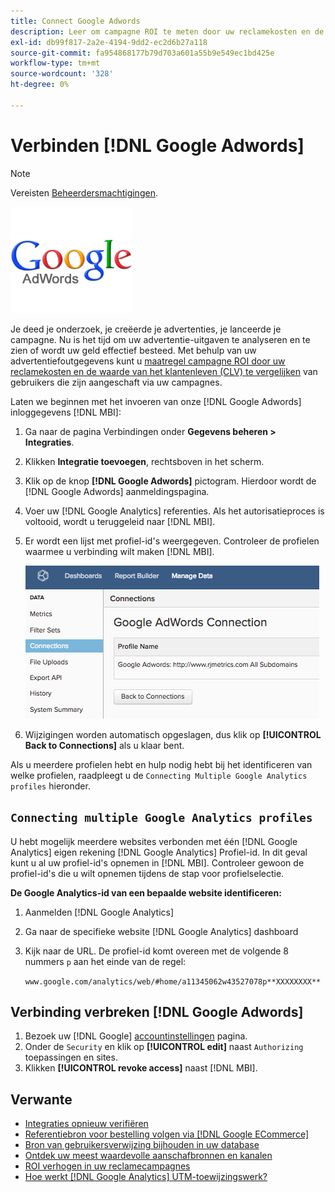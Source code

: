 ```yaml
---
title: Connect Google Adwords
description: Leer om campagne ROI te meten door uw reclamekosten en de waarde van de klantenlevensduur (CLV) van gebruikers te vergelijken die van uw campagnes worden verworven.
exl-id: db99f817-2a2e-4194-9dd2-ec2d6b27a118
source-git-commit: fa954868177b79d703a601a55b9e549ec1bd425e
workflow-type: tm+mt
source-wordcount: '328'
ht-degree: 0%

---
```


# Verbinden [!DNL Google Adwords]

>[!NOTE]
>
>Vereisten [Beheerdersmachtigingen](../../../administrator/user-management/user-management.md).

![](../../../assets/Google_Adwords_logo.png)

Je deed je onderzoek, je creëerde je advertenties, je lanceerde je campagne. Nu is het tijd om uw advertentie-uitgaven te analyseren en te zien of wordt uw geld effectief besteed. Met behulp van uw advertentiefoutgegevens kunt u [maatregel campagne ROI door uw reclamekosten en de waarde van het klantenleven (CLV) te vergelijken](../../analysis/roi-ad-camp.md) van gebruikers die zijn aangeschaft via uw campagnes.

Laten we beginnen met het invoeren van onze [!DNL Google Adwords] inloggegevens [!DNL MBI]:

1. Ga naar de pagina Verbindingen onder **Gegevens beheren > Integraties**.
1. Klikken **Integratie toevoegen**, rechtsboven in het scherm.
1. Klik op de knop **[!DNL Google Adwords]** pictogram. Hierdoor wordt de [!DNL Google Adwords] aanmeldingspagina.
1. Voer uw [!DNL Google Analytics] referenties. Als het autorisatieproces is voltooid, wordt u teruggeleid naar [!DNL MBI].
1. Er wordt een lijst met profiel-id&#39;s weergegeven. Controleer de profielen waarmee u verbinding wilt maken [!DNL MBI].

   ![](../../../assets/cnnct-profile.png)

1. Wijzigingen worden automatisch opgeslagen, dus klik op **[!UICONTROL Back to Connections]** als u klaar bent.

Als u meerdere profielen hebt en hulp nodig hebt bij het identificeren van welke profielen, raadpleegt u de `Connecting Multiple Google Analytics profiles` hieronder.

## `Connecting multiple Google Analytics profiles`

U hebt mogelijk meerdere websites verbonden met één [!DNL Google Analytics] eigen rekening [!DNL Google Analytics] Profiel-id. In dit geval kunt u al uw profiel-id&#39;s opnemen in [!DNL MBI]. Controleer gewoon de profiel-id&#39;s die u wilt opnemen tijdens de stap voor profielselectie.

**De Google Analytics-id van een bepaalde website identificeren:**

1. Aanmelden [!DNL Google Analytics]
1. Ga naar de specifieke website [!DNL Google Analytics] dashboard
1. Kijk naar de URL. De profiel-id komt overeen met de volgende 8 nummers `p` aan het einde van de regel:

   `www.google.com/analytics/web/#home/a11345062w43527078p**XXXXXXXX**`

## Verbinding verbreken [!DNL Google Adwords]

1. Bezoek uw [!DNL Google] [accountinstellingen](https://www.google.com/accounts/) pagina.
1. Onder de `Security` en klik op **[!UICONTROL edit]** naast `Authorizing` toepassingen en sites.
1. Klikken **[!UICONTROL revoke access]** naast [!DNL MBI].

## Verwante

* [Integraties opnieuw verifiëren](https://experienceleague.adobe.com/docs/commerce-knowledge-base/kb/how-to/mbi-reauthenticating-integrations.html?lang=en)
* [Referentiebron voor bestelling volgen via [!DNL Google ECommerce]](../integrations/google-ecommerce.md)
* [Bron van gebruikersverwijzing bijhouden in uw database](../../analysis/google-track-user-acq.md)
* [Ontdek uw meest waardevolle aanschafbronnen en kanalen](../../analysis/most-value-source-channel.md)
* [ROI verhogen in uw reclamecampagnes](../../analysis/roi-ad-camp.md)
* [Hoe werkt [!DNL Google Analytics] UTM-toewijzingswerk?](../../analysis/utm-attributes.md)
